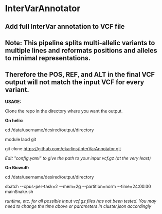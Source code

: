 # InterVarAnnotator
## Add full InterVar annotation to VCF file

## Note:  This pipeline splits multi-allelic variants to multiple lines and reformats positions and alleles to minimal representations.
## Therefore the POS, REF, and ALT in the final VCF output will not match the input VCF for every variant.


**USAGE:**

Clone the repo in the directory where you want the output.

**On helix:**

cd /data/username/desired/output/directory

module laod git

git clone https://github.com/ekarlins/InterVarAnnotator.git

*Edit "config.yaml" to give the path to your input vcf.gz (at the very least)*

**On Biowulf:**

cd /data/username/desired/output/directory

sbatch --cpus-per-task=2 --mem=2g --partition=norm --time=24:00:00 mainSnake.sh

*runtime, etc. for all possible input vcf.gz files has not been tested.  You may need to change the time above or parameters in cluster.json accordingly*



